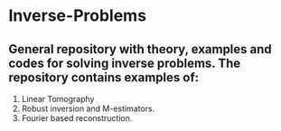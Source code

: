 # Inverse-Problems

##  General repository with theory, examples and codes for solving inverse problems. The repository contains examples of:

1) Linear Tomography
2) Robust inversion and M-estimators.
3) Fourier based reconstruction.
